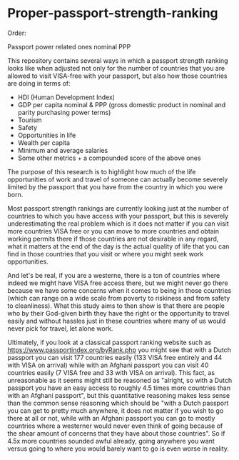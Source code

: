# Proper-passport-strength-ranking

Order:

Passport power related ones
nominal
PPP



This repository contains several ways in which a passport strength ranking looks like when adjusted not only for the number of countries that you are allowed to visit VISA-free with your passport, but also how those countries are doing in terms of:

- HDI (Human Development Index)
- GDP per capita nominal & PPP (gross domestic product in nominal and parity purchasing power terms)
- Tourism
- Safety
- Opportunities in life
- Wealth per capita
- Minimum and average salaries
- Some other metrics + a compounded score of the above ones

The purpose of this research is to highlight how much of the life opportunities of work and travel of someone can actually become severely limited by the passport that you have from the country in which you were born.

Most passport strength rankings are currently looking just at the number of countries to which you have access with your passport, but this is severely underestimating the real problem which is it does not matter if you can visit more countries VISA free or you can move to more countries and obtain working permits there if those countries are not desirable in any regard, what it matters at the end of the day is the actual quality of life that you can find in those countries that you visit or where you might seek work opportunities.

And let's be real, if you are a westerne, there is a ton of countries where indeed we might have VISA free access there, but we might never go there because we have some concerns when it comes to being in those countries (which can range on a wide scale from poverty to riskiness and from safety to cleanliness). What this study aims to then show is that there are people who by their God-given birth they have the right or the opportunity to travel easily and without hassles just in these countries where many of us would never pick for travel, let alone work.

Ultimately, if you look at a classical passport ranking website such as https://www.passportindex.org/byRank.php you might see that with a Dutch passport you can visit 177 countries easily (133 VISA free entirely and 44 with VISA on arrival) while with an Afghani passport you can visit 40 countries easily (7 VISA free and 33 with VISA on arrival). This fact, as unreasonable as it seems might still be reasoned as "alright, so with a Dutch passport you have an easy access to roughly 4.5 times more countries than with an Afghani passport", but this quantitative reasoning makes less sense than the common sense reasoning which should be "with a Dutch passport you can get to pretty much anywhere, it does not matter if you wish to go there at all or not, while with an Afghani passport you can go to mostly countries where a westerner would never even think of going because of the shear amount of concerns that they have about those countries". So if 4.5x more countries sounded awful already, going anywhere you want versus going to where you would barely want to go is even worse in reality.
